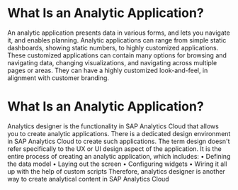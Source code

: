 # What Is an Analytic Application?
An analytic application presents data in various forms, and lets you navigate it, and enables 
planning. Analytic applications can range from simple static dashboards, showing static numbers, 
to highly customized applications. These customized applications can contain many options for 
browsing and navigating data, changing visualizations, and navigating across multiple pages or 
areas. They can have a highly customized look-and-feel, in alignment with customer branding.

# What Is an Analytic Application?
Analytics designer is the functionality in SAP Analytics Cloud that allows you to create analytic 
applications. There is a dedicated design environment in SAP Analytics Cloud to create such 
applications. The term design doesn't refer specifically to the UX or UI design aspect of the 
application.
It is the entire process of creating an analytic application, which includes:
• Defining the data model
• Laying out the screen
• Configuring widgets
• Wiring it all up with the help of custom scripts
Therefore, analytics designer is another way to create analytical content in SAP Analytics Cloud


